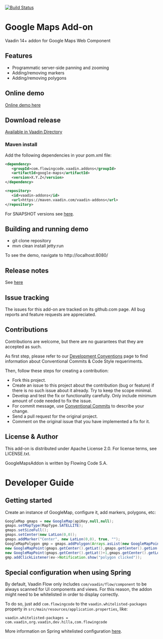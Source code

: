 [![Build Status](https://jenkins.flowingcode.com/job/GoogleMaps-14-addon/badge/icon)](https://jenkins.flowingcode.com/job/GoogleMaps-14-addon)

# Google Maps Add-on

Vaadin 14+ addon for Google Maps Web Component

## Features

* Programmatic server-side panning and zooming
* Adding/removing markers
* Adding/removing polygons  

## Online demo

[Online demo here](http://addonsv14.flowingcode.com/googlemaps)

## Download release

[Available in Vaadin Directory](https://vaadin.com/directory/component/google-maps-addon)

### Maven install

Add the following dependencies in your pom.xml file:

```xml
<dependency>
   <groupId>com.flowingcode.vaadin.addons</groupId>
   <artifactId>google-maps</artifactId>
   <version>X.Y.Z</version>
</dependency>
```
<!-- the above dependency should be updated with latest released version information -->

```xml
<repository>
   <id>vaadin-addons</id>
   <url>https://maven.vaadin.com/vaadin-addons</url>
</repository>
```

For SNAPSHOT versions see [here](https://maven.flowingcode.com/snapshots/).

## Building and running demo

- git clone repository
- mvn clean install jetty:run

To see the demo, navigate to http://localhost:8080/

## Release notes

See [here](https://github.com/FlowingCode/GoogleMapsAddon/releases)

## Issue tracking

The issues for this add-on are tracked on its github.com page. All bug reports and feature requests are appreciated. 

## Contributions

Contributions are welcome, but there are no guarantees that they are accepted as such. 

As first step, please refer to our [Development Conventions](https://github.com/FlowingCode/DevelopmentConventions) page to find information about Conventional Commits & Code Style requeriments.

Then, follow these steps for creating a contribution:

- Fork this project.
- Create an issue to this project about the contribution (bug or feature) if there is no such issue about it already. Try to keep the scope minimal.
- Develop and test the fix or functionality carefully. Only include minimum amount of code needed to fix the issue.
- For commit message, use [Conventional Commits](https://github.com/FlowingCode/DevelopmentConventions/blob/main/conventional-commits.md) to describe your change.
- Send a pull request for the original project.
- Comment on the original issue that you have implemented a fix for it.

## License & Author

This add-on is distributed under Apache License 2.0. For license terms, see LICENSE.txt.

GoogleMapsAddon is written by Flowing Code S.A.

# Developer Guide

## Getting started

Create an instance of GoogleMap, configure it, add markers, polygons, etc:
```java
GoogleMap gmaps = new GoogleMap(apiKey,null,null);
gmaps.setMapType(MapType.SATELLITE);
gmaps.setSizeFull();
gmaps.setCenter(new LatLon(0,0));
gmaps.addMarker("Center", new LatLon(0,0), true, "");
GoogleMapPolygon gmp = gmaps.addPolygon(Arrays.asList(new GoogleMapPoint(gmaps.getCenter()),
new GoogleMapPoint(gmaps.getCenter().getLat(),gmaps.getCenter().getLon()+1),
new GoogleMapPoint(gmaps.getCenter().getLat()+1,gmaps.getCenter().getLon())));
gmp.addClickListener(ev->Notification.show("polygon clicked"));
```

## Special configuration when using Spring

By default, Vaadin Flow only includes ```com/vaadin/flow/component``` to be always scanned for UI components and views. For this reason, the addon might need to be whitelisted in order to display correctly. 

To do so, just add ```com.flowingcode``` to the ```vaadin.whitelisted-packages``` property in ```src/main/resources/application.properties```, like:

```vaadin.whitelisted-packages = com.vaadin,org.vaadin,dev.hilla,com.flowingcode```
 
More information on Spring whitelisted configuration [here](https://vaadin.com/docs/latest/integrations/spring/configuration/#configure-the-scanning-of-packages).

